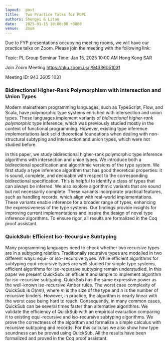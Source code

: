 ```yaml
--- 
layout:  post 
title:   Two Practice Talks for POPL
authors: Shengyi & Litao
date:    2025-01-15 10:00:00 +0800
venue:   Zoom
--- 
```


Due to FYP presentations occupying meeting rooms, we will have our practice
talks on Zoom. Please join the meeting with the following link:


Topic: PL Group Seminar
Time: Jan 15, 2025 10:00 AM Hong Kong SAR

Join Zoom Meeting
https://hku.zoom.us/j/94336051031

Meeting ID: 943 3605 1031



### Bidirectional Higher-Rank Polymorphism with Intersection and Union Types

Modern mainstream programming languages, such as TypeScript, Flow, and Scala,
have polymorphic type systems enriched with intersection and union types. These
languages implement variants of *bidirectional higher-rank polymorphic*
type inference, which was previously studied mostly in the context of functional
programming. However, existing type inference implementations lack solid
theoretical foundations when dealing with non-structural subtyping and
intersection and union types, which were not studied before.

In this paper, we study bidirectional higher-rank polymorphic type inference
algorithms with intersection and union types. We introduce both a bidirectional
specification and algorithmic versions of the type system. We first study a type
inference algorithm that has good theoretical properties: it is sound, complete,
and decidable with respect to the corresponding bidirectional specification.
This is helpful to identify a class of types that can always be inferred. We
also explore algorithmic variants that are sound but not necessarily complete.
These variants incorporate practical features, such as handling records, which
align with real-world implementations. These variants enable inference for a
broader range of types, enhancing the expressiveness of the type systems. Our
findings provide insights for improving current implementations and inspire the
design of novel type inference algorithms. To ensure rigor, all results are
formalized in the Coq proof assistant.


### QuickSub: Efficient Iso-Recursive Subtyping

Many programming languages need to check whether two recursive types are in a
subtyping relation. Traditionally recursive types are modelled in two different
ways: equi- or iso- recursive types. While efficient algorithms for subtyping
equi-recursive types are well studied for simple type systems, efficient
algorithms for iso-recursive subtyping remain understudied. In this paper we
present QuickSub: an efficient and simple to implement algorithm for
iso-recursive subtyping. QuickSub has the same expressive power as the
well-known iso-recursive Amber rules. The worst case complexity of QuickSub is
*O(nm)*, where *m* is the size of the type and *n* is the number of recursive
binders. However, in practice, the algorithm is nearly linear with the worst
case being hard to reach. Consequently, in many common cases, QuickSub can be
several times faster than alternative algorithms. We validate the efficiency of
QuickSub with an empirical evaluation comparing it to existing equi-recursive
and iso-recursive subtyping algorithms. We prove the correctness of the
algorithm and formalize a simple calculus with recursive subtyping and records.
For this calculus we also show how type soundness can be proved using QuickSub.
All the results have been formalized and proved in the Coq proof assistant.
